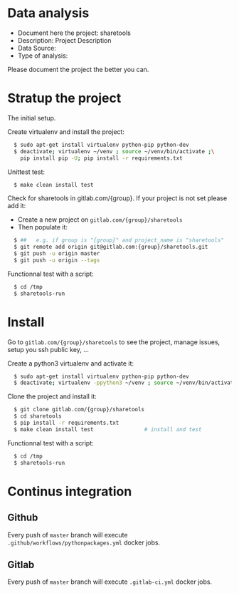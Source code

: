 # Data analysis
- Document here the project: sharetools
- Description: Project Description
- Data Source:
- Type of analysis:

Please document the project the better you can.

# Stratup the project

The initial setup.

Create virtualenv and install the project:
```bash
  $ sudo apt-get install virtualenv python-pip python-dev
  $ deactivate; virtualenv ~/venv ; source ~/venv/bin/activate ;\
    pip install pip -U; pip install -r requirements.txt
```

Unittest test:
```bash
  $ make clean install test
```

Check for sharetools in gitlab.com/{group}.
If your project is not set please add it:

- Create a new project on `gitlab.com/{group}/sharetools`
- Then populate it:

```bash
  $ ##   e.g. if group is "{group}" and project_name is "sharetools"
  $ git remote add origin git@gitlab.com:{group}/sharetools.git
  $ git push -u origin master
  $ git push -u origin --tags
```

Functionnal test with a script:
```bash
  $ cd /tmp
  $ sharetools-run
```
# Install
Go to `gitlab.com/{group}/sharetools` to see the project, manage issues,
setup you ssh public key, ...

Create a python3 virtualenv and activate it:
```bash
  $ sudo apt-get install virtualenv python-pip python-dev
  $ deactivate; virtualenv -ppython3 ~/venv ; source ~/venv/bin/activate
```

Clone the project and install it:
```bash
  $ git clone gitlab.com/{group}/sharetools
  $ cd sharetools
  $ pip install -r requirements.txt
  $ make clean install test                # install and test
```
Functionnal test with a script:
```bash
  $ cd /tmp
  $ sharetools-run
``` 

# Continus integration
## Github 
Every push of `master` branch will execute `.github/workflows/pythonpackages.yml` docker jobs.
## Gitlab
Every push of `master` branch will execute `.gitlab-ci.yml` docker jobs.
